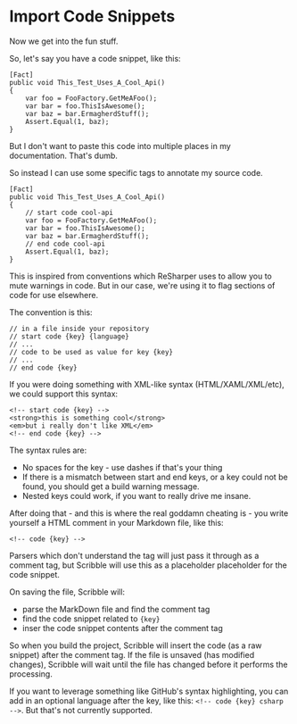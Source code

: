 # Import Code Snippets

Now we get into the fun stuff.

So, let's say you have a code snippet, like this:

    [Fact]
    public void This_Test_Uses_A_Cool_Api()
    {
        var foo = FooFactory.GetMeAFoo();
        var bar = foo.ThisIsAwesome();
        var baz = bar.ErmagherdStuff();
        Assert.Equal(1, baz);
    } 

But I don't want to paste this code into multiple places in my documentation. That's dumb. 

So instead I can use some specific tags to annotate my source code.

    [Fact]
    public void This_Test_Uses_A_Cool_Api()
    {
        // start code cool-api 
        var foo = FooFactory.GetMeAFoo();
        var bar = foo.ThisIsAwesome();
        var baz = bar.ErmagherdStuff();
        // end code cool-api
        Assert.Equal(1, baz);
    } 

This is inspired from conventions which ReSharper uses to allow you to mute warnings in code. But in our case, we're using it to flag sections of code for use elsewhere.

The convention is this:

    // in a file inside your repository
    // start code {key} {language}
    // ...
    // code to be used as value for key {key}
    // ...
    // end code {key}

If you were doing something with XML-like syntax (HTML/XAML/XML/etc), we could support this syntax:

    <!-- start code {key} -->
    <strong>this is something cool</strong>
    <em>but i really don't like XML</em>
    <!-- end code {key} -->

The syntax rules are:

 - No spaces for the key - use dashes if that's your thing
 - If there is a mismatch between start and end keys, or a key could not be found, you should get a build warning message. 
 - Nested keys could work, if you want to really drive me insane.

After doing that - and this is where the real goddamn cheating is - you write yourself a HTML comment in your Markdown file, like this: 

    <!-- code {key} -->

Parsers which don't understand the tag will just pass it through as a comment tag, but Scribble will use this as a placeholder placeholder for the code snippet.

On saving the file, Scribble will:

 - parse the MarkDown file and find the comment tag
 - find the code snippet related to `{key}` 
 - inser the code snippet contents after the comment tag

So when you build the project, Scribble will insert the code (as a raw snippet) after the comment tag. If the file is unsaved (has modified changes), Scribble will wait until the file has changed before it performs the processing.

If you want to leverage something like GitHub's syntax highlighting, you can add in an optional language after the key, like this: `<!-- code {key} csharp -->`. But that's not currently supported.